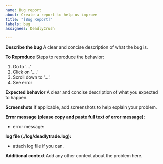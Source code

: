 ```yaml
---
name: Bug report
about: Create a report to help us improve
title: "[Bug Report]"
labels: bug
assignees: DeadlyCrush

---
```


**Describe the bug**
A clear and concise description of what the bug is.

**To Reproduce**
Steps to reproduce the behavior:
1. Go to '...'
2. Click on '....'
3. Scroll down to '....'
4. See error

**Expected behavior**
A clear and concise description of what you expected to happen.

**Screenshots**
If applicable, add screenshots to help explain your problem.

**Error message (please copy and paste full text of error message):**
 - error message: 

**log file (./log/deadlytrade.log):**
 - attach log file if you can.

**Additional context**
Add any other context about the problem here.
